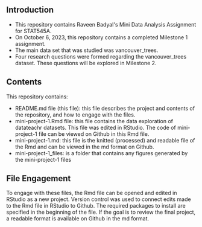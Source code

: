 ## Introduction
- This repository contains Raveen Badyal's Mini Data Analysis Assignment for STAT545A. 
- On October 6, 2023, this repository contains a completed Milestone 1 assignment. 
- The main data set that was studied was vancouver_trees. 
- Four research questions were formed regarding the vancouver_trees dataset. These questions will be explored in Milestone 2.

## Contents
This repository contains:
- README.md file (this file): this file describes the project and contents of the repository, and how to engage with the files.
- mini-project-1.Rmd file: this file contains the data exploration of datateachr datasets. This file was edited in RStudio. The code of mini-project-1 file can be viewed on Github in this Rmd file. 
- mini-project-1.md: this file is the knitted (processed) and readable file of the Rmd and can be viewed in the md format on Github.
- mini-project-1_files: is a folder that contains any figures generated by the mini-project-1 files

## File Engagement
To engage with these files, the Rmd file can be opened and edited in RStudio as a new project. Version control was used to connect edits made to the Rmd file in RStudio to Github. The required packages to install are specified in the beginning of the file. If the goal is to review the final project, a readable format is available on Github in the md format.
